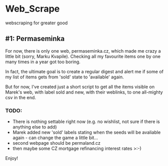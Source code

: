 # Web_Scrape
webscraping for greater good

## #1: Permaseminka

For now, there is only one web, permaseminka.cz, which made me crazy a little bit (sorry, Marku Kvapile). 
Checking all my favourite items one by one many times in a year got too boring.

In fact, the ultimate goal is to create a regular digest and alert me if some of my list of items gets from 'sold' state to 'available' again.

But for now, I've created just a short script to get all the items visible on Marek's web, with label sold and new, with their weblinks, to one all-mighty csv in the end.


### TODO: 
- There is nothing settable right now (e.g. no wishlist, not sure if there is anything else to add)
- Marek added new 'sold' labels stating when the seeds will be avaliable again - can change the game a little bit... 
- second webpage should be permaland.cz 
- then maybe some CZ mortgage refinancing interest rates >:-) 

Enjoy! 
